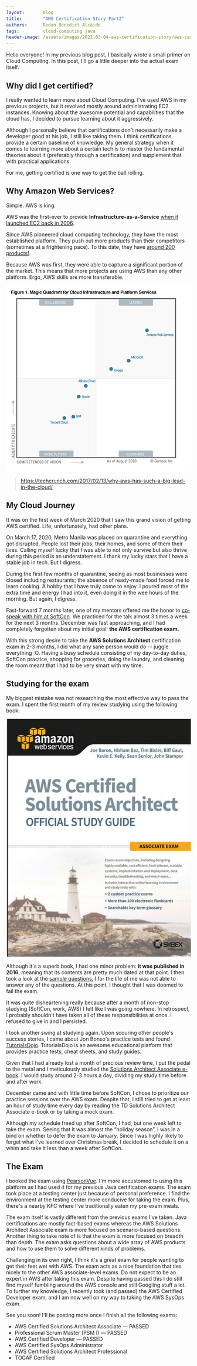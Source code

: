 ```yaml
---
layout:       blog
title:        "AWS Certification Story Part2"
authors:      Redan Benedict Alcaide
tags:         cloud-computing java
header-image: /assets/images/2021-03-04-aws-certification-story/aws-certification-story-part2.png
---
```

Hello everyone! In my previous blog post, I basically wrote a small primer on Cloud Computing. In this post, I'll go a little deeper into the actual exam itself.

## Why did I get certified?

I really wanted to learn more about Cloud Computing. I've used AWS in my previous projects, but it revolved mostly around administrating EC2 instances. Knowing about the awesome potential and capabilities that the cloud has, I decided to pursue learning about it aggressively. 

Although I personally believe that certifications don't necessarily make a developer good at his job, I still like taking them. I think certifications provide a certain baseline of knowledge. My general strategy when it comes to learning more about a certain tech is to master the fundamental theories about it (preferably through a certification) and supplement that with practical applications.

For me, getting certified is one way to get the ball rolling.  

## Why Amazon Web Services?

Simple. AWS is king. 

AWS was the first-ever to provide **Infrastructure-as-a-Service**  [when it launched EC2 back in 2006](https://aws.amazon.com/about-aws/whats-new/2006/08/24/announcing-amazon-elastic-compute-cloud-amazon-ec2---beta/).

Since AWS pioneered cloud computing technology, they have the most established platform. They push out more products than their competitors (sometimes at a frightening pace). To this date, they have [around 200 products!](https://aws.amazon.com/what-is-aws/). 

Because AWS was first, they were able to capture a significant portion of the market. This means that more projects are using AWS than any other platform. Ergo, AWS skills are more transferable.


![CIPS_MQ_transparent.png](/assets/images/2021-03-04-aws-certification-story/CIPS_MQ_transparent.png)
> https://techcrunch.com/2017/02/13/why-aws-has-such-a-big-lead-in-the-cloud/

## My Cloud Journey

It was on the first week of March 2020 that I saw this grand vision of getting AWS certified. Life, unfortunately, had other plans.

On March 17, 2020, Metro Manila was placed on quarantine and everything got disrupted. People lost their jobs, their homes, and some of them their lives. Calling myself lucky that I was able to not only survive but also thrive during this period is an understatement. I thank my lucky stars that I have a stable job in tech. But I digress.

During the first few months of quarantine, seeing as most businesses were closed including restaurants; the absence of ready-made food forced me to learn cooking. A hobby that I have truly come to enjoy. I poured most of the extra time and energy I had into it, even doing it in the wee hours of the morning. But again, I digress.

Fast-forward 7 months later, one of my mentors offered me the honor to [co-speak with him at SoftCon](https://softcon.ph/events/refactoring-for-the-lost-and-confused-a-mini-workshop/). We practiced for the talk almost 3 times a week for the next 3 months. December was fast approaching, and I had completely forgotten about my initial goal: **the AWS certification exam.**

With this strong desire to take the **AWS Solutions Architect** certification exam in 2-3 months, I did what any sane person would do -- juggle everything :O. Having a busy schedule consisting of my day-to-day duties, SoftCon practice, shopping for groceries, doing the laundry, and cleaning the room meant that I had to be very smart with my time.

## Studying for the exam

My biggest mistake was not researching the most effective way to pass the exam. I spent the first month of my review studying using the following book:

![aws-book.png](/assets/images/2021-03-04-aws-certification-story/aws-book.png)

Although it's a superb book, I had one minor problem: **it was published in 2016**, meaning that its contents are pretty much dated at that point. I then took a look at the  [sample questions](https://d1.awsstatic.com/training-and-certification/docs-sa-assoc/AWS-Certified-Solutions-Architect-Associate_Sample-Questions.pdf), I for the life of me was not able to answer any of the questions. At this point, I thought that I was doomed to fail the exam. 

It was quite disheartening really because after a month of non-stop studying (SoftCon, work, AWS) I felt like I was going nowhere. In retrospect, I probably shouldn't have taken all of these responsibilities at once. I refused to give in and I persisted.

I took another swing at studying again. Upon scouring other people's success stories, I came about Jon Bonso's practice tests and found  [TutorialsDojo](**tutorialsdojo.com**). TutorialsDojo is an awesome educational platform that provides practice tests, cheat sheets, and study guides.

Given that I had already lost a month of precious review time, I put the pedal to the metal and I meticulously studied the  [Solutions Architect Associate e-book](https://portal.tutorialsdojo.com/product/tutorials-dojo-study-guide-ebook-aws-certified-solutions-architect-associate/). I would study around 2-3 hours a day, dividing my study time before and after work. 

December came and with little time before SoftCon, I chose to prioritize our practice sessions over the AWS exam. Despite that, I still tried to get at least an hour of study time every day by reading the TD Solutions Architect Associate e-book or by taking a mock exam. 

Although my schedule freed up after SoftCon, I had, but one week left to take the exam. Seeing that it was almost the “holiday season”, I was in a bind on whether to defer the exam to January. Since I was highly likely to forget what I've learned over Christmas break, I decided to schedule it on a whim and take it less than a week after SoftCon. 

## The Exam

I booked the exam using  [PearsonVue](https://home.pearsonvue.com/). I'm more accustomed to using this platform as I had used it for my previous Java certification exams. The exam took place at a testing center just because of personal preference. I find the environment at the testing center more conducive for taking the exam. Plus, there's a nearby KFC where I've traditionally eaten my pre-exam meals.

The exam itself is vastly different from the previous exams I've taken. Java certifications are mostly fact-based exams whereas the AWS Solutions Architect Associate exam is more focused on scenario-based questions. Another thing to take note of is that the exam is more focused on breadth than depth. The exam asks questions about a wide array of AWS products and how to use them to solve different kinds of problems.

Challenging in its own right, I think it's a great exam for people wanting to get their feet wet with AWS. The exam acts as a nice foundation that ties nicely to the other AWS associate-level exams. Do not expect to be an expert in AWS after taking this exam. Despite having passed this I do still find myself fumbling around the AWS console and still Googling stuff a lot. To further my knowledge, I recently took (and passed) the AWS Certified Developer exam, and I am now well on my way to taking the AWS SysOps exam.

See you soon! I'll be posting more once I finish all the following exams:

- AWS Certified Solutions Architect Associate — PASSED
- Professional Scrum Master (PSM I) — PASSED
- AWS Certified Developer — PASSED 
- AWS Certified SysOps Administrator
- AWS Certified Solutions Architect Professional  
- TOGAF Certified



